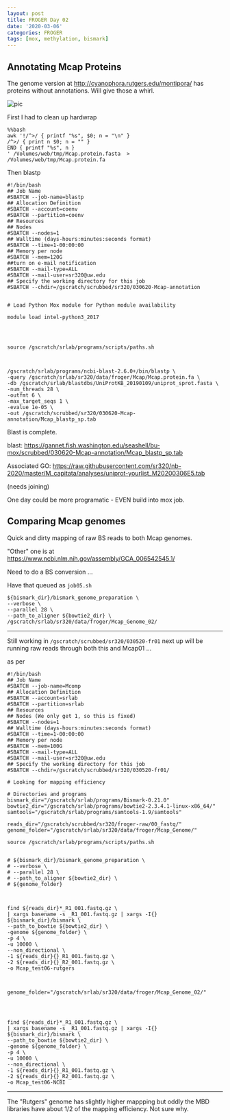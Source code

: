 ```yaml
---
layout: post
title: FROGER Day 02
date: '2020-03-06'
categories: FROGER
tags: [mox, methylation, bismark]
---
```


## Annotating Mcap Proteins

The genome version at http://cyanophora.rutgers.edu/montipora/ has proteins without annotations. Will give those a whirl.

![pic](http://gannet.fish.washington.edu/seashell/snaps/Genome_analysis_of_the_rice_coral_Montipora_capitata_2020-03-06_08-09-04.png)

First I had to clean up hardwrap

```
%%bash
awk '!/^>/ { printf "%s", $0; n = "\n" }
/^>/ { print n $0; n = "" }
END { printf "%s", n }
' /Volumes/web/tmp/Mcap.protein.fasta  > /Volumes/web/tmp/Mcap.protein.fa
```

Then blastp

```
#!/bin/bash
## Job Name
#SBATCH --job-name=blastp
## Allocation Definition
#SBATCH --account=coenv
#SBATCH --partition=coenv
## Resources
## Nodes
#SBATCH --nodes=1
## Walltime (days-hours:minutes:seconds format)
#SBATCH --time=1-00:00:00
## Memory per node
#SBATCH --mem=120G
##turn on e-mail notification
#SBATCH --mail-type=ALL
#SBATCH --mail-user=sr320@uw.edu
## Specify the working directory for this job
#SBATCH --chdir=/gscratch/scrubbed/sr320/030620-Mcap-annotation


# Load Python Mox module for Python module availability

module load intel-python3_2017




source /gscratch/srlab/programs/scripts/paths.sh



/gscratch/srlab/programs/ncbi-blast-2.6.0+/bin/blastp \
-query /gscratch/srlab/sr320/data/froger/Mcap/Mcap.protein.fa \
-db /gscratch/srlab/blastdbs/UniProtKB_20190109/uniprot_sprot.fasta \
-num_threads 28 \
-outfmt 6 \
-max_target_seqs 1 \
-evalue 1e-05 \
-out /gscratch/scrubbed/sr320/030620-Mcap-annotation/Mcap_blastp_sp.tab
```


Blast is complete.

blast: https://gannet.fish.washington.edu/seashell/bu-mox/scrubbed/030620-Mcap-annotation/Mcap_blastp_sp.tab

Associated GO: https://raw.githubusercontent.com/sr320/nb-2020/master/M_capitata/analyses/uniprot-yourlist_M20200306E5.tab

(needs joining)

One day could be more programatic -  EVEN build into mox job.




## Comparing Mcap genomes

Quick and dirty mapping of raw BS reads to both Mcap genomes.

"Other" one is at https://www.ncbi.nlm.nih.gov/assembly/GCA_006542545.1/

Need to do a BS conversion ...

Have that queued as `job05.sh`

```
${bismark_dir}/bismark_genome_preparation \
--verbose \
--parallel 28 \
--path_to_aligner ${bowtie2_dir} \
/gscratch/srlab/sr320/data/froger/Mcap_Genome_02/
```

---

Still working in `/gscratch/scrubbed/sr320/030520-fr01` next up will be running raw reads through both this and Mcap01 ...


as per

```
#!/bin/bash
## Job Name
#SBATCH --job-name=Mcomp
## Allocation Definition
#SBATCH --account=srlab
#SBATCH --partition=srlab
## Resources
## Nodes (We only get 1, so this is fixed)
#SBATCH --nodes=1
## Walltime (days-hours:minutes:seconds format)
#SBATCH --time=1-00:00:00
## Memory per node
#SBATCH --mem=100G
#SBATCH --mail-type=ALL
#SBATCH --mail-user=sr320@uw.edu
## Specify the working directory for this job
#SBATCH --chdir=/gscratch/scrubbed/sr320/030520-fr01/

# Looking for mapping efficiency

# Directories and programs
bismark_dir="/gscratch/srlab/programs/Bismark-0.21.0"
bowtie2_dir="/gscratch/srlab/programs/bowtie2-2.3.4.1-linux-x86_64/"
samtools="/gscratch/srlab/programs/samtools-1.9/samtools"

reads_dir="/gscratch/scrubbed/sr320/froger-raw/00_fastq/"
genome_folder="/gscratch/srlab/sr320/data/froger/Mcap_Genome/"

source /gscratch/srlab/programs/scripts/paths.sh


# ${bismark_dir}/bismark_genome_preparation \
# --verbose \
# --parallel 28 \
# --path_to_aligner ${bowtie2_dir} \
# ${genome_folder}



find ${reads_dir}*_R1_001.fastq.gz \
| xargs basename -s _R1_001.fastq.gz | xargs -I{} ${bismark_dir}/bismark \
--path_to_bowtie ${bowtie2_dir} \
-genome ${genome_folder} \
-p 4 \
-u 10000 \
--non_directional \
-1 ${reads_dir}{}_R1_001.fastq.gz \
-2 ${reads_dir}{}_R2_001.fastq.gz \
-o Mcap_test06-rutgers



genome_folder="/gscratch/srlab/sr320/data/froger/Mcap_Genome_02/"




find ${reads_dir}*_R1_001.fastq.gz \
| xargs basename -s _R1_001.fastq.gz | xargs -I{} ${bismark_dir}/bismark \
--path_to_bowtie ${bowtie2_dir} \
-genome ${genome_folder} \
-p 4 \
-u 10000 \
--non_directional \
-1 ${reads_dir}{}_R1_001.fastq.gz \
-2 ${reads_dir}{}_R2_001.fastq.gz \
-o Mcap_test06-NCBI
```

---

The "Rutgers" genome has slightly higher mappping but oddly the MBD libraries have about 1/2 of the mapping efficiency. Not sure why.
